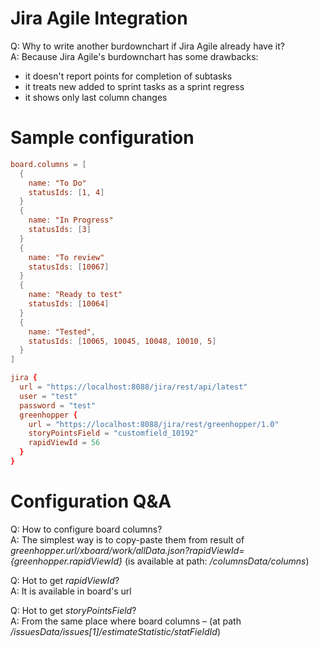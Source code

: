 Jira Agile Integration
======================

Q: Why to write another burdownchart if Jira Agile already have it?<br>
A: Because Jira Agile's burdownchart has some drawbacks:
* it doesn't report points for completion of subtasks
* it treats new added to sprint tasks as a sprint regress
* it shows only last column changes

# Sample configuration

```conf
board.columns = [
  {
    name: "To Do"
    statusIds: [1, 4]
  }
  {
    name: "In Progress"
    statusIds: [3]
  }
  {
    name: "To review"
    statusIds: [10067]
  }
  {
    name: "Ready to test"
    statusIds: [10064]
  }
  {
    name: "Tested",
    statusIds: [10065, 10045, 10048, 10010, 5]
  }
]

jira {
  url = "https://localhost:8088/jira/rest/api/latest"
  user = "test"
  password = "test"
  greenhopper {
    url = "https://localhost:8088/jira/rest/greenhopper/1.0"
    storyPointsField = "customfield_10192"
    rapidViewId = 56
  }
}
```

# Configuration Q&A

Q: How to configure board columns?<br>
A: The simplest way is to copy-paste them from result of *${greenhopper.url}/xboard/work/allData.json?rapidViewId=${greenhopper.rapidViewId}* (is available at path: */columnsData/columns*)

Q: Hot to get *rapidViewId*?<br>
A: It is available in board's url

Q: Hot to get *storyPointsField*?<br>
A: From the same place where board columns – (at path */issuesData/issues[1]/estimateStatistic/statFieldId*)